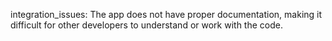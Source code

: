 integration_issues: The app does not have proper documentation, making it difficult for other developers to understand or work with the code.
